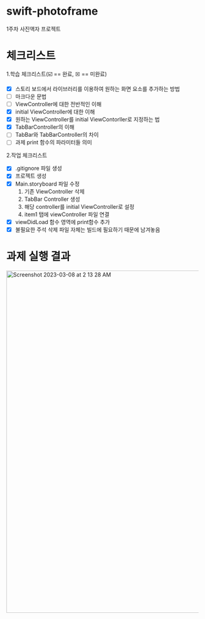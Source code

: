 # swift-photoframe
1주차 사진액자 프로젝트

# 체크리스트

1.학습 체크리스트(☑️ == 완료, ☒ == 미완료)
- [x] 스토리 보드에서 라이브러리를 이용하여 원하는 화면 요소를 추가하는 방법
- [ ] 마크다운 문법
- [ ] ViewController에 대한 전반적인 이해
- [x] initial ViewController에 대한 이해
- [x] 원하는 ViewController를 initial ViewContorller로 지정하는 법
- [x] TabBarController의 이해
- [ ] TabBar와 TabBarController의 차이
- [ ] 과제 print 함수의 파라미터들 의미

2.작업 체크리스트
- [x] .gitignore 파일 생성 
- [x] 프로젝트 생성
- [x] Main.storyboard 파일 수정
    1. 기존 ViewController 삭제
    2. TabBar Controller 생성
    3. 해당 controller를 initial ViewController로 설정
    4. item1 탭에 viewController 파일 연결
- [x] viewDidLoad 함수 영역에 print함수 추가
- [x] 불필요한 주석 삭제
    파일 자체는 빌드에 필요하기 때문에 남겨놓음

# 과제 실행 결과
<img width="897" alt="Screenshot 2023-03-08 at 2 13 28 AM" src="https://user-images.githubusercontent.com/57861751/223767293-c4e6f7c3-6fde-434b-bfd8-ef9317625dd6.png">
